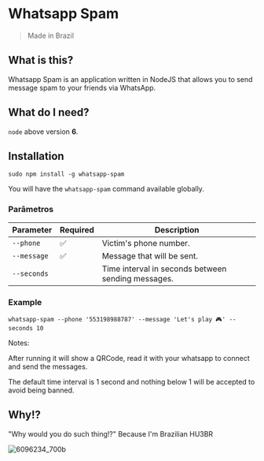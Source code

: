 # Whatsapp Spam

> Made in Brazil

## What is this?
Whatsapp Spam is an application written in NodeJS that allows you to send message spam to your friends via WhatsApp.

## What do I need?

`node` above version **6**.

## Installation

`sudo npm install -g whatsapp-spam`

You will have the `whatsapp-spam` command available globally.

### Parâmetros

| Parameter | Required        | Description                                                 |
|-----------|--------------------|-----------------------------------------------------------|
| `--phone` | :white_check_mark: | Victim's phone number.                        |
| `--message`  | :white_check_mark: | Message that will be sent.                      |
| `--seconds`   |                    | Time interval in seconds between sending messages. |

### Example

`whatsapp-spam --phone '553198988787' --message 'Let's play 🎮' --seconds 10`

Notes:

After running it will show a QRCode, read it with your whatsapp to connect and send the messages.

The default time interval is 1 second and nothing below 1 will be accepted to avoid being banned.

## Why!?

"Why would you do such thing!?" Because I'm Brazilian HU3BR

![6096234_700b](https://user-images.githubusercontent.com/1585655/29083653-d40bb660-7c3f-11e7-896c-efd243f32918.jpg)
